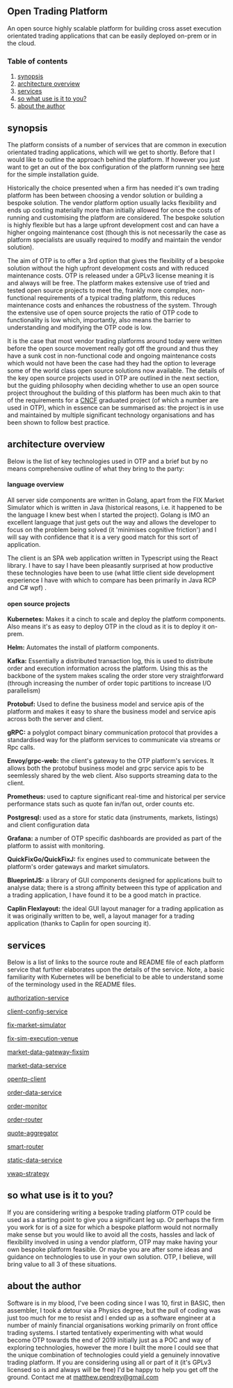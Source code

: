## Open Trading Platform

An open source highly scalable platform for building cross asset execution orientated trading applications that can be easily deployed on-prem or in the cloud.

### Table of contents
1. [synopsis](#synopsis)
2. [architecture overview](#architectureoverview)
3. [services](#services)
4. [so what use is it to you?](#sowhatuseisittoyou)
5. [about the author](#abouttheauthor)

## synopsis <a name="synopsis"></a>

The platform consists of a number of services that are common in execution orientated trading applications, which will we get to shortly.  Before that I would like to outline the approach behind the platform.  If however you just want to get an out of the box configuration of the platform running see [here](https://github.com/ettec/open-trading-platform/blob/master/install/README.md) for the simple installation guide.

Historically the choice presented when a firm has needed it's own trading platform has been between choosing a vendor solution or building a bespoke solution.  The vendor platform option usually lacks flexibility and ends up costing materially more than initially allowed for once the costs of running and customising the platform are considered.  The bespoke solution is highly flexible but has a large upfront development cost and can have a higher ongoing maintenance cost (though this is not necessarily the case as platform specialists are usually required to modify and maintain the vendor solution). 

 The aim of OTP is to offer a 3rd option that gives the flexibility of a bespoke solution without the high upfront development costs and with reduced maintenance costs.  OTP is released under a GPLv3 license meaning it is and always will be free.  The platform makes extensive use of tried and tested open source projects to meet the, frankly more complex, non-functional requirements of a typical trading platform, this reduces maintenance costs and enhances the robustness of the system.  Through the extensive use of open source projects the ratio of OTP code to functionality is low which, importantly, also means the barrier to understanding and modifying the OTP code is low.

It is the case that most vendor trading platforms around today were written before the open source movement really got off the ground and thus they have a sunk cost in non-functional code and ongoing maintenance costs which would not have been the case had they had the option to leverage some of the world class open source solutions now available.  The details of the key open source projects used in OTP are outlined in the next section, but the guiding philosophy when deciding whether to use an open source project throughout the building of this platform has been much akin to that of the requirements for a [CNCF](https://www.cncf.io/) graduated project (of which a number are used in OTP), which in essence can be summarised as:  the project is in use and maintained by multiple significant technology organisations and has been shown to follow best practice.  



## architecture overview <a name="architectureoverview"></a>

Below is the list of key technologies used in OTP and a brief but by no means comprehensive outline of what they bring to the party:

#### language overview

All server side components are written in Golang, apart from the FIX Market Simulator which is written in Java (historical reasons, i.e. it happened to be the language I knew best when I started the project).  Golang is IMO an excellent language that just gets out the way and allows the developer to focus on the problem being solved (it 'minimises cognitive friction') and I will say with confidence that it is a very good match for this sort of application.

The client is an SPA web application written in Typescript using the React library.  I have to say I have been pleasantly surprised at how productive these technologies have been to use (what little client side development experience I have with which to compare has been primarily in Java RCP and C# wpf) .

#### open source projects

**Kubernetes:** Makes it a cinch to scale and deploy the platform components.  Also means it's as easy to deploy OTP in the cloud as it is to deploy it on-prem. 

**Helm:** Automates the install of platform components.

**Kafka:** Essentially a distributed transaction log, this is used to distribute order and execution information across the platform.  Using this as the backbone of the system makes scaling the order store very straightforward (through increasing the number of order topic partitions to increase I/O parallelism)

**Protobuf:** Used to define the business model and service apis of the platform and makes it easy to share the business model and service apis across both the server and client.

**gRPC:**  a polyglot compact binary communication protocol that provides a standardised way for the platform services to communicate via streams or Rpc calls.

**Envoy/grpc-web:**  the client's gateway to the OTP platform's services.  It allows both the protobuf business model and grpc service apis to be seemlessly shared by the web client.  Also supports streaming data to the client. 

**Prometheus:**  used to capture significant real-time and historical per service performance stats such as quote fan in/fan out, order counts etc. 

**Postgresql:** used as a store for static data (instruments, markets, listings) and client configuration data

**Grafana:**  a number of OTP specific dashboards are provided as part of the platform to assist with monitoring.

**QuickFixGo/QuickFixJ:** fix engines used to communicate between the platform's order gateways and market simulators.

**BlueprintJS:**  a library of GUI components designed for applications built to analyse data; there is a strong affinity between this type of application and a trading application, I have found it to be a good match in practice.

**Caplin Flexlayout:** the ideal GUI layout manager for a trading application as it was originally written to be, well, a layout manager for a trading application (thanks to Caplin for open sourcing it).



## services  <a name="services"></a>

Below is a list of links to the  source route and README file of each platform service that further elaborates upon the details of the service.  Note, a basic familiarity with Kubernetes will be beneficial to be able to understand some of the terminology used in the README files.

[authorization-service](https://github.com/ettec/open-trading-platform/blob/master/go/authorization-service)

[client-config-service](https://github.com/ettec/open-trading-platform/blob/master/go/client-config-service)

[fix-market-simulator](https://github.com/ettec/open-trading-platform/blob/master/java/fixmarketsimulator)

[fix-sim-execution-venue](https://github.com/ettec/open-trading-platform/blob/master/go/execution-venues/fix-sim-execution-venue)

[market-data-gateway-fixsim](https://github.com/ettec/open-trading-platform/blob/master/go/market-data/market-data-gateway-fixsim)

[market-data-service](https://github.com/ettec/open-trading-platform/blob/master/go/market-data/market-data-service)

[opentp-client](https://github.com/ettec/open-trading-platform/blob/master/react/opentp-client)

[order-data-service](https://github.com/ettec/open-trading-platform/blob/master/go/order-data-service)

[order-monitor](https://github.com/ettec/open-trading-platform/blob/master/go/order-monitor)

[order-router](https://github.com/ettec/open-trading-platform/blob/master/go/execution-venues/order-router)

[quote-aggregator](https://github.com/ettec/open-trading-platform/tree/master/go/market-data/quote-aggregator)

[smart-router](https://github.com/ettec/open-trading-platform/tree/master/go/execution-venues/smart-router)

[static-data-service](https://github.com/ettec/open-trading-platform/blob/master/go/static-data-service)

[vwap-strategy](https://github.com/ettec/open-trading-platform/blob/master/go/execution-venues/vwap-strategy)

## so what use is it to you?  <a name="sowhatuseisittoyou"></a>

If you are considering writing a bespoke trading platform OTP could be used as a starting point to give you a significant leg up.  Or perhaps the firm you work for is of a size for which a bespoke platform would not normally make sense but you would like to avoid all the costs, hassles and lack of flexibility involved in using a vendor platform, OTP may make having your own bespoke platform feasible.  Or maybe you are after some ideas and guidance on technologies to use in your own solution.  OTP, I believe, will bring value to all 3 of these situations.



## about the author <a name="abouttheauthor"></a>

Software is in my blood, I've been coding since I was 10, first in BASIC, then assembler, I took a detour via a Physics degree, but the pull of coding was just too much for me to resist and I ended up as a software engineer at a number of mainly financial organisations working primarily on front office trading systems.   I started tentatively experimenting with what would become OTP towards the end of 2019 initially just as a POC and way of exploring technologies, however the more I built the more I could see that the unique combination of technologies could yield a genuinely innovative trading platform.  If you are considering using all or part of it (it's GPLv3 licensed so is and always will be free) I'd be happy to help you get off the ground.  Contact me at matthew.pendrey@gmail.com   

